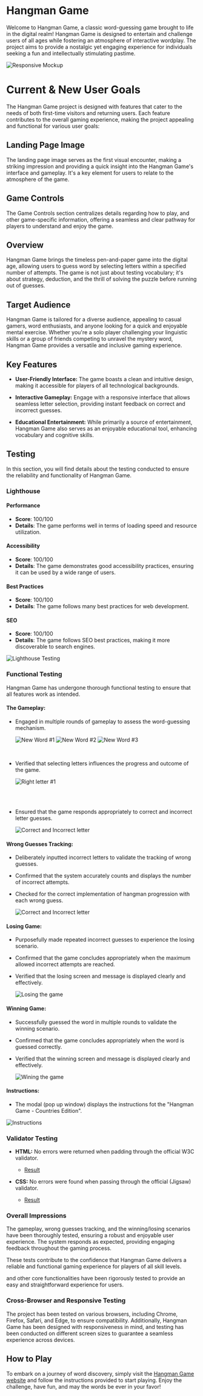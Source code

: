 # Hangman Game

Welcome to Hangman Game, a classic word-guessing game brought to life in the digital realm! Hangman Game is designed to entertain and challenge users of all ages while fostering an atmosphere of interactive wordplay. The project aims to provide a nostalgic yet engaging experience for individuals seeking a fun and intellectually stimulating pastime.

![Responsive Mockup](./assets/screenshots/am-i-responsive.png)

# Current & New User Goals

The Hangman Game project is designed with features that cater to the needs of both first-time visitors and returning users. Each feature contributes to the overall gaming experience, making the project appealing and functional for various user goals:

## Landing Page Image

The landing page image serves as the first visual encounter, making a striking impression and providing a quick insight into the Hangman Game's interface and gameplay. It's a key element for users to relate to the atmosphere of the game.

## Game Controls

The Game Controls section centralizes details regarding how to play, and other game-specific information, offering a seamless and clear pathway for players to understand and enjoy the game.

## Overview

Hangman Game brings the timeless pen-and-paper game into the digital age, allowing users to guess word by selecting letters within a specified number of attempts. The game is not just about testing vocabulary; it's about strategy, deduction, and the thrill of solving the puzzle before running out of guesses.

## Target Audience

Hangman Game is tailored for a diverse audience, appealing to casual gamers, word enthusiasts, and anyone looking for a quick and enjoyable mental exercise. Whether you're a solo player challenging your linguistic skills or a group of friends competing to unravel the mystery word, Hangman Game provides a versatile and inclusive gaming experience.

## Key Features

- **User-Friendly Interface:** The game boasts a clean and intuitive design, making it accessible for players of all technological backgrounds.

- **Interactive Gameplay:** Engage with a responsive interface that allows seamless letter selection, providing instant feedback on correct and incorrect guesses.

- **Educational Entertainment:** While primarily a source of entertainment, Hangman Game also serves as an enjoyable educational tool, enhancing vocabulary and cognitive skills.

## Testing

In this section, you will find details about the testing conducted to ensure the reliability and functionality of Hangman Game.

### Lighthouse

#### Performance

- **Score**: 100/100
- **Details**: The game performs well in terms of loading speed and resource utilization.

#### Accessibility

- **Score**: 100/100
- **Details**: The game demonstrates good accessibility practices, ensuring it can be used by a wide range of users.

#### Best Practices

- **Score**: 100/100
- **Details**: The game follows many best practices for web development.

#### SEO

- **Score**: 100/100
- **Details**: The game follows SEO best practices, making it more discoverable to search engines.

![Lighthouse Testing](assets/screenshots/lighthouse.png)

### Functional Testing

Hangman Game has undergone thorough functional testing to ensure that all features work as intended.

#### The Gameplay:

- Engaged in multiple rounds of gameplay to assess the word-guessing mechanism.

  ![New Word #1](assets/screenshots/new-word-1.png)
  ![New Word #2](assets/screenshots/new-word-2.png)
  ![New Word #3](assets/screenshots/new-word-3.png)

  <br>

- Verified that selecting letters influences the progress and outcome of the game.
  <br>

  ![Right letter #1](assets/screenshots/right-letter-1.png)

  <br>
  <br>

- Ensured that the game responds appropriately to correct and incorrect letter guesses.

  ![Correct and Incorrect letter](assets/screenshots/wrong-letter-1.png)

#### Wrong Guesses Tracking:

- Deliberately inputted incorrect letters to validate the tracking of wrong guesses.
- Confirmed that the system accurately counts and displays the number of incorrect attempts.
- Checked for the correct implementation of hangman progression with each wrong guess.

  ![Correct and Incorrect letter](assets/screenshots/wrong-letter-2.png)

#### Losing Game:

- Purposefully made repeated incorrect guesses to experience the losing scenario.
- Confirmed that the game concludes appropriately when the maximum allowed incorrect attempts are reached.
- Verified that the losing screen and message is displayed clearly and effectively.

  ![Losing the game](assets/screenshots/lose-the-game.png)

#### Winning Game:

- Successfully guessed the word in multiple rounds to validate the winning scenario.
- Confirmed that the game concludes appropriately when the word is guessed correctly.
- Verified that the winning screen and message is displayed clearly and effectively.

  ![Wining the game](assets/screenshots/win-the-game.png)

#### Instructions:

- The modal (pop up window) displays the instructions fot the "Hangman Game - Countries Edition".

![Instructions](assets/screenshots/instructions.png)

### Validator Testing

- **HTML:** No errors were returned when padding through the official W3C validator.

  - [Result](https://validator.w3.org/nu/?doc=https%3A%2F%2Fwilliampgdias.github.io%2Fhangman-game%2F)

- **CSS:** No errors were found when passing through the official (Jigsaw) validator.
  - [Result](https://jigsaw.w3.org/css-validator/validator?uri=https%3A%2F%2Fwilliampgdias.github.io%2Fhangman-game%2F&profile=css3svg&usermedium=all&warning=1&vextwarning=&lang=en)

### Overall Impressions

The gameplay, wrong guesses tracking, and the winning/losing scenarios have been thoroughly tested, ensuring a robust and enjoyable user experience. The system responds as expected, providing engaging feedback throughout the gaming process.

These tests contribute to the confidence that Hangman Game delivers a reliable and functional gaming experience for players of all skill levels.

and other core functionalities have been rigorously tested to provide an easy and straightforward experience for users.

### Cross-Browser and Responsive Testing

The project has been tested on various browsers, including Chrome, Firefox, Safari, and Edge, to ensure compatibility. Additionally, Hangman Game has been designed with responsiveness in mind, and testing has been conducted on different screen sizes to guarantee a seamless experience across devices.

## How to Play

To embark on a journey of word discovery, simply visit the [Hangman Game website](https://williampgdias.github.io/hangman-game/) and follow the instructions provided to start playing. Enjoy the challenge, have fun, and may the words be ever in your favor!
